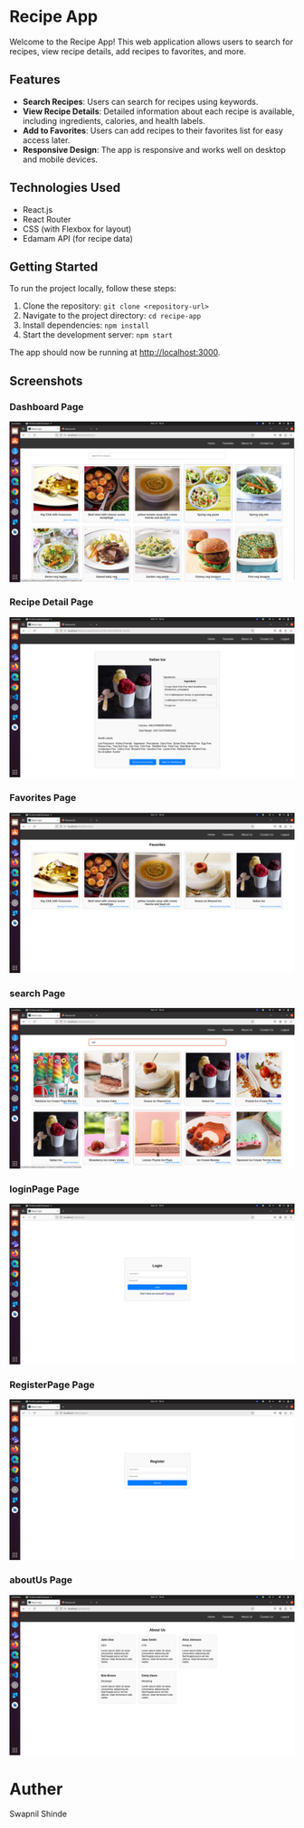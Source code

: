 # Recipe App

Welcome to the Recipe App! This web application allows users to search for recipes, view recipe details, add recipes to favorites, and more.

## Features

- **Search Recipes**: Users can search for recipes using keywords.
- **View Recipe Details**: Detailed information about each recipe is available, including ingredients, calories, and health labels.
- **Add to Favorites**: Users can add recipes to their favorites list for easy access later.
- **Responsive Design**: The app is responsive and works well on desktop and mobile devices.

## Technologies Used

- React.js
- React Router
- CSS (with Flexbox for layout)
- Edamam API (for recipe data)

## Getting Started

To run the project locally, follow these steps:

1. Clone the repository: `git clone <repository-url>`
2. Navigate to the project directory: `cd recipe-app`
3. Install dependencies: `npm install`
4. Start the development server: `npm start`

The app should now be running at [http://localhost:3000](http://localhost:3000).

## Screenshots

### Dashboard Page

![Dashboard](Screenshots/Dashboard.png)

### Recipe Detail Page

![Recipe Detail](Screenshots/RecipeDetails.png)

### Favorites Page

![Favorites](Screenshots/Favourites.png)

### search Page

![Favorites](Screenshots/search.png)

### loginPage Page

![Favorites](Screenshots/loginPage.png)

### RegisterPage Page

![Favorites](Screenshots/RegisterPage.png)

### aboutUs Page

![Favorites](Screenshots/aboutUs.png)

# Auther

Swapnil Shinde
